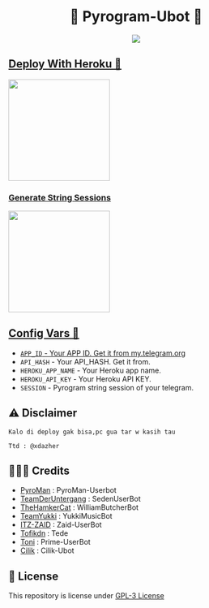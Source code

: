 <h1 align="center"> 
   🚦 Pyrogram-Ubot 🚦
</h1>

<p align="center">
  <a href="#"><img src="https://telegra.ph/file/6a6bc199285afa3d693ea.jpg"</a> </br>
</p>


## Deploy With Heroku 💌

<p align="left">
<a href="https://deployman.vercel.app/"><img src="https://img.shields.io/badge/Deploy%20To%20Heroku-blueviolet?style=for-the-badge&logo=heroku" width="200""/</a>  

### Generate  String Sessions

<p align="left">
<a href="https://t.me/StringCilik_Bot"><img src="https://img.shields.io/badge/Generate%20String-blue?style=for-the-badge&logo=telegram" width="200""/</a>  </p>

## Config Vars 📑

- `APP_ID` - Your APP ID. Get it from [my.telegram.org](my.telegram.org)
- `API_HASH` - Your API_HASH. Get it from.
- `HEROKU_APP_NAME` - Your Heroku app name.
- `HEROKU_API_KEY` - Your Heroku API KEY.
- `SESSION` - Pyrogram string session of your telegram.

## ⚠️ Disclaimer

```
Kalo di deploy gak bisa,pc gua tar w kasih tau

Ttd : @xdazher
```

## 👨🏻‍💻 Credits

-  [PyroMan](https://github.com/mrismanaziz/PyroMan-Userbot) : PyroMan-Userbot
-  [TeamDerUntergang](https://github.com/TeamDerUntergang/Telegram-SedenUserBot) : SedenUserBot
-  [TheHamkerCat](https://github.com/TheHamkerCat/WilliamButcherBot) : WilliamButcherBot
-  [TeamYukki](https://github.com/TeamYukki/YukkiMusicBot) : YukkiMusicBot
-  [ITZ-ZAID](https://github.com/ITZ-ZAID) : Zaid-UserBot
-  [Tofikdn](https://github.com/tofikdn) : Tede
-  [Toni](https://github.com/Toni880) : Prime-UserBot
-  [Cilik](https://github.com/grey423/Cilik-Ubot) : Cilik-Ubot

## 📑 License
This repository is license under [GPL-3 License](https://github.com/DazRepo/pyrogram-ubot/blob/master/LICENSE)
